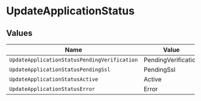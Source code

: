# UpdateApplicationStatus


## Values

| Name                                         | Value                                        |
| -------------------------------------------- | -------------------------------------------- |
| `UpdateApplicationStatusPendingVerification` | PendingVerification                          |
| `UpdateApplicationStatusPendingSsl`          | PendingSsl                                   |
| `UpdateApplicationStatusActive`              | Active                                       |
| `UpdateApplicationStatusError`               | Error                                        |